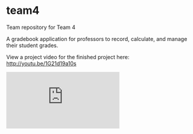 team4
=====

Team repository for Team 4

A gradebook application for professors to record, calculate, and manage their student grades. 


View a project video for the finished project here: http://youtu.be/1G21d19a10s

![Gradebook](https://github.com/cs2212b-w2014/team4/blob/master/Design/Design%20layout%20FINAL.pdf)



